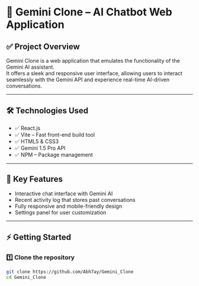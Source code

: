 # 🌟 Gemini Clone – AI Chatbot Web Application

## ✅ Project Overview

Gemini Clone is a web application that emulates the functionality of the Gemini AI assistant.  
It offers a sleek and responsive user interface, allowing users to interact seamlessly with the Gemini API and experience real-time AI-driven conversations.


---

## 🛠️ Technologies Used

- ✅ React.js  
- ✅ Vite – Fast front-end build tool  
- ✅ HTML5 & CSS3  
- ✅ Gemini 1.5 Pro API  
- ✅ NPM – Package management  

---

## 🚀 Key Features

- Interactive chat interface with Gemini AI  
- Recent activity log that stores past conversations  
- Fully responsive and mobile-friendly design  
- Settings panel for user customization  

---

## ⚡ Getting Started

### 1️⃣ Clone the repository

```bash
git clone https://github.com/Abh7ay/Gemini_Clone
cd Gemini_Clone

